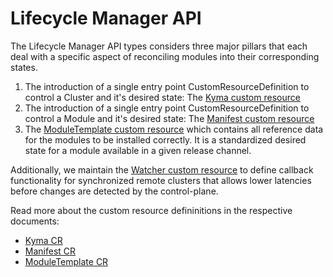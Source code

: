 # Lifecycle Manager API

The Lifecycle Manager API types considers three major pillars that each deal with a specific aspect of reconciling modules into their corresponding states.

1. The introduction of a single entry point CustomResourceDefinition to control a Cluster and it's desired state: The [Kyma custom resource](v1beta1/kyma_types.go)
2. The introduction of a single entry point CustomResourceDefinition to control a Module and it's desired state: The [Manifest custom resource](v1beta1/manifest_types.go)
3. The [ModuleTemplate custom resource](v1beta1/moduletemplate_types.go) which contains all reference data for the modules to be installed correctly. It is a standardized desired state for a module available in a given release channel.

Additionally, we maintain the [Watcher custom resource](v1beta1/watcher_types.go) to define callback functionality for synchronized remote clusters that allows lower latencies before changes are detected by the control-plane.

Read more about the custom resource defininitions in the respective documents:

- [Kyma CR](kyma-cr.md)
- [Manifest CR](manifest-cr.md)
- [ModuleTemplate CR](moduleTemplate-cr.md)
